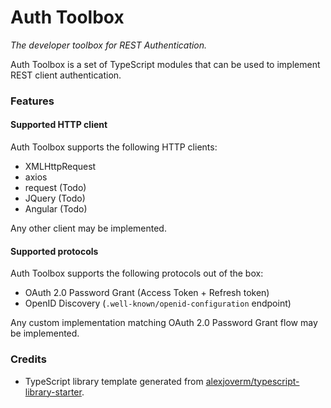 # Auth Toolbox

*The developer toolbox for REST Authentication.*

Auth Toolbox is a set of TypeScript modules that can be used to implement REST client authentication.

### Features

#### Supported HTTP client

Auth Toolbox supports the following HTTP clients:
  
 - XMLHttpRequest
 - axios
 - request (Todo)
 - JQuery (Todo)
 - Angular (Todo)
 
Any other client may be implemented.
 
#### Supported protocols

Auth Toolbox supports the following protocols out of the box:

 - OAuth 2.0 Password Grant (Access Token + Refresh token)
 - OpenID Discovery (`.well-known/openid-configuration` endpoint)

Any custom implementation matching OAuth 2.0 Password Grant flow may be implemented.

### Credits

 - TypeScript library template generated from [alexjoverm/typescript-library-starter](https://github.com/alexjoverm/typescript-library-starter).
